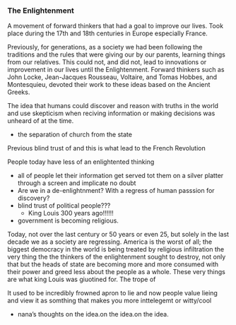 
### The Enlightenment
A movement of forward thinkers that had a goal to improve our lives. Took place during the 17th and 18th centuries in Europe especially France. 

Previously, for generations, as a society we had been following the traditions and the rules that were giving our by our parents, learning things from our relatives. This could not, and did not, lead to innovations or improvement in our lives until the Enlightenment. Forward thinkers such as John Locke, Jean-Jacques Rousseau, Voltaire, and Tomas Hobbes, and Montesquieu, devoted their work to these ideas based on the Ancient Greeks.

The idea that humans could discover and reason with truths in the world and use skepticism when reciving information or making decisions was unheard of at the time. 
- the separation of church from the state 

Previous blind trust of and this is what lead to the French Revolution

People today have less of an enlightented thinking
- all of people let their information get served tot them on a silver platter through a screen and implicate no doubt
- Are we in a de-enlightnment? With a regress of human passsion for discovery?
- blind trust of political people??? 
	- King Louis 300 years ago!!!!!!
- government is becoming religious.

Today, not over the last century or 50 years or even 25, but solely in the last decade we  as a society are regressing. America is the worst of all; the biggest democracy in the world is being treated by religious infiltration the very thing the the thinkers of the enlightenment sought to destroy, not only that but the heads of state are becoming more and more consumed with their power and greed less about the people as a whole. These very things are what king Louis was giuotined for. The trope of    

It used to be incredibly frowned apron to lie and now people value lieing and view it as somthing that makes you more inttelegemt or witty/cool 
- nana’s thoughts on the idea.on the idea.on the idea.
